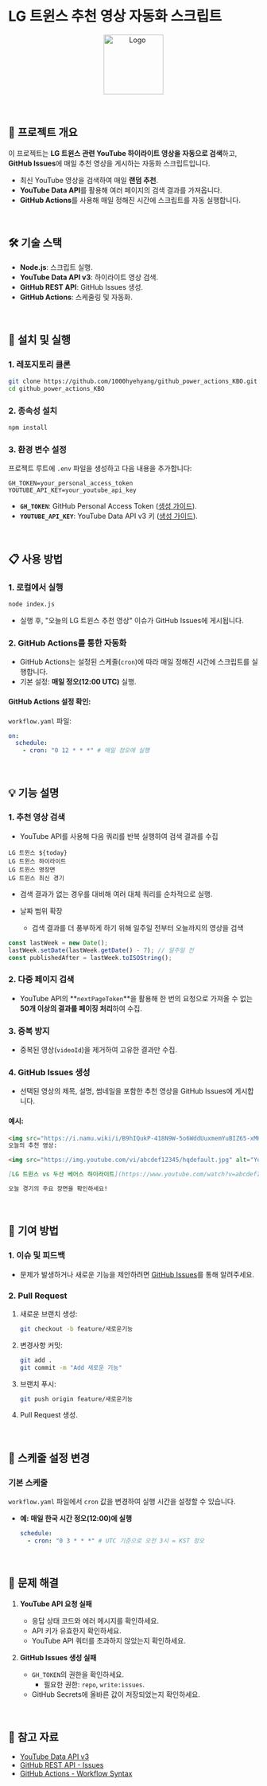 # **LG 트윈스 추천 영상 자동화 스크립트**

<p align="center">
  <img src="https://i.namu.wiki/i/B9hIQukP-418N9W-5o6WddUuxmemYuBIZ65-xMHmRK4hDhipAtFQikphYYlBJ7lr3z0POdWs4n1azM-KOHe3qQ.svg" alt="Logo" width="120" height="120">
</p>

<br>

## 📌 **프로젝트 개요**

이 프로젝트는 **LG 트윈스 관련 YouTube 하이라이트 영상을 자동으로 검색**하고, **GitHub Issues**에 매일 추천 영상을 게시하는 자동화 스크립트입니다.

- 최신 YouTube 영상을 검색하여 매일 **랜덤 추천**.
- **YouTube Data API**를 활용해 여러 페이지의 검색 결과를 가져옵니다.
- **GitHub Actions**를 사용해 매일 정해진 시간에 스크립트를 자동 실행합니다.

<br>

## 🛠 **기술 스택**

- **Node.js**: 스크립트 실행.
- **YouTube Data API v3**: 하이라이트 영상 검색.
- **GitHub REST API**: GitHub Issues 생성.
- **GitHub Actions**: 스케줄링 및 자동화.

<br>

## 🚀 **설치 및 실행**

### **1. 레포지토리 클론**

```bash
git clone https://github.com/1000hyehyang/github_power_actions_KBO.git
cd github_power_actions_KBO
```

### **2. 종속성 설치**

```bash
npm install
```

### **3. 환경 변수 설정**

프로젝트 루트에 `.env` 파일을 생성하고 다음 내용을 추가합니다:

```plaintext
GH_TOKEN=your_personal_access_token
YOUTUBE_API_KEY=your_youtube_api_key
```

- **`GH_TOKEN`**: GitHub Personal Access Token ([생성 가이드](https://github.com/settings/tokens)).
- **`YOUTUBE_API_KEY`**: YouTube Data API v3 키 ([생성 가이드](https://console.cloud.google.com/)).

<br>

## 📋 **사용 방법**

### **1. 로컬에서 실행**

```bash
node index.js
```

- 실행 후, "오늘의 LG 트윈스 추천 영상" 이슈가 GitHub Issues에 게시됩니다.

### **2. GitHub Actions를 통한 자동화**

- GitHub Actions는 설정된 스케줄(`cron`)에 따라 매일 정해진 시간에 스크립트를 실행합니다.
- 기본 설정: **매일 정오(12:00 UTC)** 실행.

#### GitHub Actions 설정 확인:

`workflow.yaml` 파일:

```yaml
on:
  schedule:
    - cron: "0 12 * * *" # 매일 정오에 실행
```

<br>

## 💡 **기능 설명**

### **1. 추천 영상 검색**

- YouTube API를 사용해 다음 쿼리를 반복 실행하여 검색 결과를 수집

```
LG 트윈스 ${today}
LG 트윈스 하이라이트
LG 트윈스 명장면
LG 트윈스 최신 경기
```

- 검색 결과가 없는 경우를 대비해 여러 대체 쿼리를 순차적으로 실행.

- 날짜 범위 확장
  - 검색 결과를 더 풍부하게 하기 위해 일주일 전부터 오늘까지의 영상을 검색

```javascript
const lastWeek = new Date();
lastWeek.setDate(lastWeek.getDate() - 7); // 일주일 전
const publishedAfter = lastWeek.toISOString();
```

### **2. 다중 페이지 검색**

- YouTube API의 **`nextPageToken`**을 활용해 한 번의 요청으로 가져올 수 없는 **50개 이상의 결과를 페이징 처리**하여 수집.

### **3. 중복 방지**

- 중복된 영상(`videoId`)을 제거하여 고유한 결과만 수집.

### **4. GitHub Issues 생성**

- 선택된 영상의 제목, 설명, 썸네일을 포함한 추천 영상을 GitHub Issues에 게시합니다.

#### **예시**:

```markdown
<img src="https://i.namu.wiki/i/B9hIQukP-418N9W-5o6WddUuxmemYuBIZ65-xMHmRK4hDhipAtFQikphYYlBJ7lr3z0POdWs4n1azM-KOHe3qQ.svg" alt="icon" width="18" height="18">
오늘의 추천 영상:

<img src="https://img.youtube.com/vi/abcdef12345/hqdefault.jpg" alt="YouTube Thumbnail" width="320" height="180">

[LG 트윈스 vs 두산 베어스 하이라이트](https://www.youtube.com/watch?v=abcdef12345)

오늘 경기의 주요 장면을 확인하세요!
```

<br>

## 🔧 **기여 방법**

### **1. 이슈 및 피드백**

- 문제가 발생하거나 새로운 기능을 제안하려면 [GitHub Issues](https://github.com/1000hyehyang/github_power_actions_KBO/issues)를 통해 알려주세요.

### **2. Pull Request**

1. 새로운 브랜치 생성:
   ```bash
   git checkout -b feature/새로운기능
   ```
2. 변경사항 커밋:
   ```bash
   git add .
   git commit -m "Add 새로운 기능"
   ```
3. 브랜치 푸시:
   ```bash
   git push origin feature/새로운기능
   ```
4. Pull Request 생성.

<br>

## 📅 **스케줄 설정 변경**

### 기본 스케줄

`workflow.yaml` 파일에서 `cron` 값을 변경하여 실행 시간을 설정할 수 있습니다.

- **예: 매일 한국 시간 정오(12:00)에 실행**
  ```yaml
  schedule:
    - cron: "0 3 * * *" # UTC 기준으로 오전 3시 = KST 정오
  ```

<br>

## 📝 **문제 해결**

1. **YouTube API 요청 실패**

   - 응답 상태 코드와 에러 메시지를 확인하세요.
   - API 키가 유효한지 확인하세요.
   - YouTube API 쿼터를 초과하지 않았는지 확인하세요.

2. **GitHub Issues 생성 실패**
   - `GH_TOKEN`의 권한을 확인하세요.
     - 필요한 권한: `repo`, `write:issues`.
   - GitHub Secrets에 올바른 값이 저장되었는지 확인하세요.

<br>

## 📎 **참고 자료**

- [YouTube Data API v3](https://developers.google.com/youtube/v3)
- [GitHub REST API - Issues](https://docs.github.com/en/rest/issues/issues)
- [GitHub Actions - Workflow Syntax](https://docs.github.com/en/actions/using-workflows/workflow-syntax-for-github-actions)
